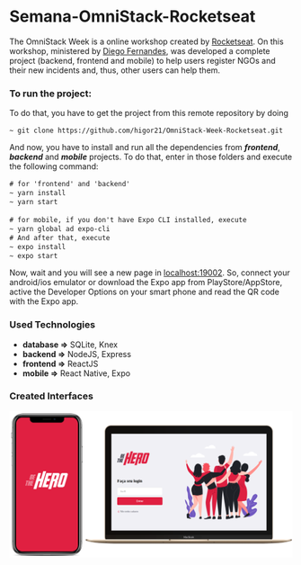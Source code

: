 # Semana-OmniStack-Rocketseat

The OmniStack Week is a online workshop created by [Rocketseat](https://github.com/Rocketseat). On this workshop, ministered by [Diego Fernandes](https://github.com/diego3g), was developed a complete project (backend, frontend and mobile) to help users register NGOs and their new incidents and, thus, other users can help them.

### **To run the project:**
To do that, you have to get the project from this remote repository by doing 

```
~ git clone https://github.com/higor21/OmniStack-Week-Rocketseat.git 
```

And now, you have to install and run all the dependencies from ***frontend***, ***backend*** and ***mobile*** projects. To do that, enter in those folders and execute the following command:

```
# for 'frontend' and 'backend'
~ yarn install
~ yarn start

# for mobile, if you don't have Expo CLI installed, execute 
~ yarn global ad expo-cli
# And after that, execute
~ expo install
~ expo start
```

Now, wait and you will see a new page in [localhost:19002](http://localhost:19002/). So, connect your android/ios emulator or download the Expo app from PlayStore/AppStore, active the Developer Options on your smart phone and read the QR code with the Expo app.


### **Used Technologies**

* **database =>** SQLite, Knex
* **backend =>** NodeJS, Express
* **frontend =>** ReactJS
* **mobile =>** React Native, Expo


### **Created Interfaces**

![](https://github.com/higor21/OmniStack-Week-Rocketseat/blob/master/screens/tela_Inicial_aplicacao_em_cell_e_pc.png)
